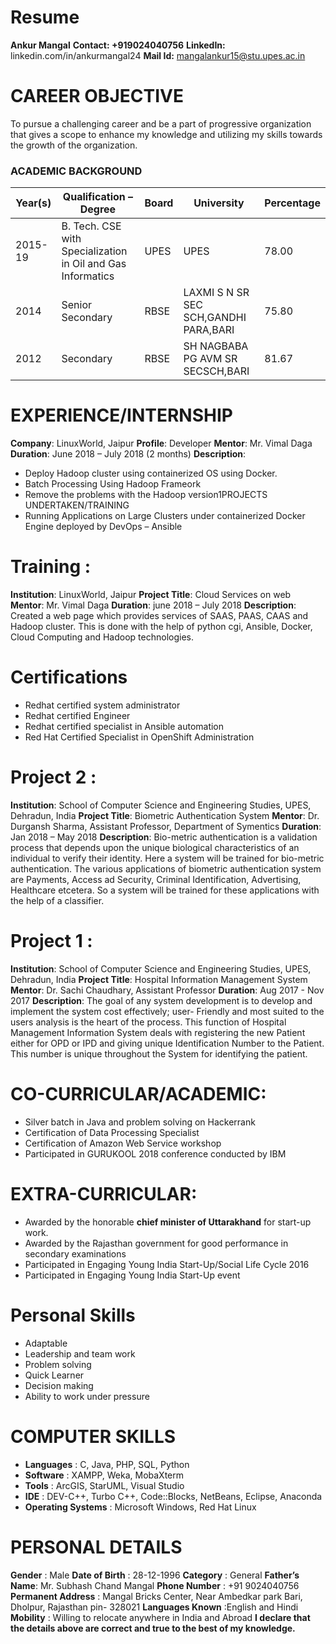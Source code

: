 
# Resume
**Ankur Mangal**
**Contact: +919024040756**
**LinkedIn:** linkedin.com/in/ankurmangal24
**Mail Id:** mangalankur15@stu.upes.ac.in
# CAREER OBJECTIVE
To pursue a challenging career and be a part of progressive organization that gives a
scope to enhance my knowledge and utilizing my skills towards the growth of the
organization.
### ACADEMIC BACKGROUND

| Year(s) |  Qualification – Degree | Board | University | Percentage | 
| ------- | ----------------------- | ----- | ---------- | ---------- |
|2015-19  |   B. Tech. CSE with Specialization in Oil and Gas Informatics | UPES | UPES | 78.00| 
| 2014 | Senior Secondary | RBSE | LAXMI S N SR SEC SCH,GANDHI PARA,BARI | 75.80 |
| 2012 | Secondary | RBSE|  SH NAGBABA PG AVM SR SECSCH,BARI | 81.67

# EXPERIENCE/INTERNSHIP
**Company**: LinuxWorld, Jaipur
**Profile**: Developer
**Mentor**: Mr. Vimal Daga
**Duration**: June 2018 – July 2018 (2 months)
**Description**:
   - Deploy Hadoop cluster using containerized OS using Docker.
   - Batch Processing Using Hadoop Frameork   
   - Remove the problems with the Hadoop version1PROJECTS UNDERTAKEN/TRAINING
   - Running Applications on Large Clusters under containerized Docker Engine deployed by DevOps – Ansible
   


# Training :
**Institution**: LinuxWorld, Jaipur
**Project Title**: Cloud Services on web
**Mentor**: Mr. Vimal Daga
**Duration**: june 2018 – July 2018
**Description**:
Created a web page which provides services of SAAS, PAAS, CAAS and Hadoop cluster. This is done with the help of python cgi, Ansible, Docker, Cloud Computing and Hadoop technologies.

# Certifications
- Redhat certified system administrator
- Redhat certified Engineer
- Redhat certified specialist in Ansible automation
- Red Hat Certified Specialist in OpenShift Administration



# Project 2 :
**Institution**: School of Computer Science and Engineering Studies, UPES, Dehradun, India
**Project Title**: Biometric Authentication System
**Mentor**: Dr. Durgansh Sharma, Assistant Professor, Department of Symentics
**Duration**: Jan 2018 – May 2018
**Description**:
Bio-metric authentication is a validation process that depends upon the unique biological characteristics of an individual to verify their identity. Here a system will be trained for bio-metric authentication. The various applications of biometric authentication system are Payments, Access ad Security, Criminal Identification, Advertising, Healthcare etcetera. So a system will be trained for these applications with the help of a classifier.

# Project 1 :
**Institution**: School of Computer Science and Engineering Studies, UPES, Dehradun, India
**Project Title**: Hospital Information Management System
**Mentor**: Dr. Sachi Chaudhary, Assistant Professor
**Duration**: Aug 2017 - Nov 2017
**Description**:
The goal of any system development is to develop and implement the system cost effectively; user- Friendly and most suited to the users analysis is the heart of the process. This function of Hospital Management Information System deals with registering the new Patient either for OPD or IPD and giving unique Identification Number to the Patient. This number is unique throughout the System for identifying the patient.



# CO-CURRICULAR/ACADEMIC:
  - Silver batch in Java and problem solving on Hackerrank
  - Certification of Data Processing Specialist
- Certification of Amazon Web Service workshop
- Participated in GURUKOOL 2018 conference conducted by IBM
# EXTRA-CURRICULAR:
- Awarded by the honorable **chief minister of Uttarakhand** for start-up work.
- Awarded by the Rajasthan government for good performance in secondary examinations
- Participated in Engaging Young India Start-Up/Social Life Cycle 2016
- Participated in Engaging Young India Start-Up event


# Personal Skills
- Adaptable
- Leadership and team work
- Problem solving
- Quick Learner
- Decision making
- Ability to work under pressure

# COMPUTER SKILLS

- **Languages** : C, Java, PHP, SQL, Python
- **Software** : XAMPP, Weka, MobaXterm
- **Tools** : ArcGIS, StarUML, Visual Studio
- **IDE** : DEV-C++, Turbo C++, Code::Blocks, NetBeans, Eclipse, Anaconda
- **Operating Systems** : Microsoft Windows, Red Hat Linux





# PERSONAL DETAILS
**Gender** : Male
**Date of Birth** : 28-12-1996
**Category** : General
**Father’s Name**: Mr. Subhash Chand Mangal
**Phone Number** : +91 9024040756
**Permanent Address** : Mangal Bricks Center, Near Ambedkar park Bari, Dholpur, Rajasthan pin- 328021
**Languages Known** :English and Hindi
**Mobility** : Willing to relocate anywhere in India and Abroad
**I declare that the details above are correct and true to the best of my knowledge.**

